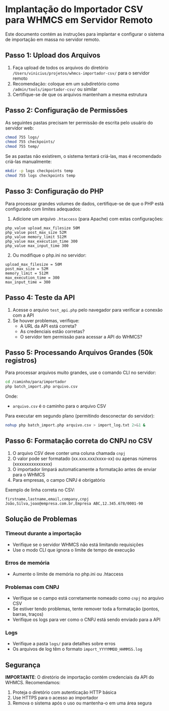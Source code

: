 # Implantação do Importador CSV para WHMCS em Servidor Remoto

Este documento contém as instruções para implantar e configurar o sistema de importação em massa no servidor remoto.

## Passo 1: Upload dos Arquivos

1. Faça upload de todos os arquivos do diretório `/Users/vinicius/projetos/whmcs-importador-csv/` para o servidor remoto
2. Recomendação: coloque em um subdiretório como `/admin/tools/importador-csv/` ou similar
3. Certifique-se de que os arquivos mantenham a mesma estrutura

## Passo 2: Configuração de Permissões

As seguintes pastas precisam ter permissão de escrita pelo usuário do servidor web:

```bash
chmod 755 logs/
chmod 755 checkpoints/
chmod 755 temp/
```

Se as pastas não existirem, o sistema tentará criá-las, mas é recomendado criá-las manualmente:

```bash
mkdir -p logs checkpoints temp
chmod 755 logs checkpoints temp
```

## Passo 3: Configuração do PHP

Para processar grandes volumes de dados, certifique-se de que o PHP está configurado com limites adequados:

1. Adicione um arquivo `.htaccess` (para Apache) com estas configurações:

```
php_value upload_max_filesize 50M
php_value post_max_size 52M
php_value memory_limit 512M
php_value max_execution_time 300
php_value max_input_time 300
```

2. Ou modifique o php.ini no servidor:

```
upload_max_filesize = 50M
post_max_size = 52M
memory_limit = 512M
max_execution_time = 300
max_input_time = 300
```

## Passo 4: Teste da API

1. Acesse o arquivo `test_api.php` pelo navegador para verificar a conexão com a API
2. Se houver problemas, verifique:
   - A URL da API está correta?
   - As credenciais estão corretas?
   - O servidor tem permissão para acessar a API do WHMCS?

## Passo 5: Processando Arquivos Grandes (50k registros)

Para processar arquivos muito grandes, use o comando CLI no servidor:

```bash
cd /caminho/para/importador
php batch_import.php arquivo.csv
```

Onde:
- `arquivo.csv` é o caminho para o arquivo CSV

Para executar em segundo plano (permitindo desconectar do servidor):

```bash
nohup php batch_import.php arquivo.csv > import_log.txt 2>&1 &
```

## Passo 6: Formatação correta do CNPJ no CSV

1. O arquivo CSV deve conter uma coluna chamada `cnpj`
2. O valor pode ser formatado (xx.xxx.xxx/xxxx-xx) ou apenas números (xxxxxxxxxxxxxxx)
3. O importador limpará automaticamente a formatação antes de enviar para o WHMCS
4. Para empresas, o campo CNPJ é obrigatório

Exemplo de linha correta no CSV:
```
firstname,lastname,email,company,cnpj
João,Silva,joao@empresa.com.br,Empresa ABC,12.345.678/0001-90
```

## Solução de Problemas

### Timeout durante a importação
- Verifique se o servidor WHMCS não está limitando requisições
- Use o modo CLI que ignora o limite de tempo de execução

### Erros de memória
- Aumente o limite de memória no php.ini ou .htaccess

### Problemas com CNPJ
- Verifique se o campo está corretamente nomeado como `cnpj` no arquivo CSV
- Se estiver tendo problemas, tente remover toda a formatação (pontos, barras, traços)
- Verifique os logs para ver como o CNPJ está sendo enviado para a API

### Logs
- Verifique a pasta `logs/` para detalhes sobre erros
- Os arquivos de log têm o formato `import_YYYYMMDD_HHMMSS.log`

## Segurança

**IMPORTANTE**: O diretório de importação contém credenciais da API do WHMCS. Recomendamos:

1. Proteja o diretório com autenticação HTTP básica
2. Use HTTPS para o acesso ao importador
3. Remova o sistema após o uso ou mantenha-o em uma área segura
